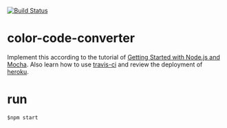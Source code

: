 [![Build Status](https://travis-ci.org/jeanpan/color-code-converter.svg)](https://travis-ci.org/jeanpan/color-code-converter)

# color-code-converter
Implement this according to the tutorial of [Getting Started with Node.js and Mocha](https://semaphoreci.com/community/tutorials/getting-started-with-node-js-and-mocha).
Also learn how to use [travis-ci](https://docs.travis-ci.com/) and review the deployment of [heroku](https://dashboard.heroku.com/).

# run
```
$npm start
```

